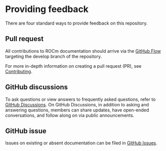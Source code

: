 <head>
  <meta charset="UTF-8">
  <meta name="description" content="Providing feedback for ROCm documentation">
  <meta name="keywords" content="documentation, pull request, GitHub, AMD, ROCm">
</head>

# Providing feedback

There are four standard ways to provide feedback on this repository.

## Pull request

All contributions to ROCm documentation should arrive via the
[GitHub Flow](https://docs.github.com/en/get-started/quickstart/github-flow)
targeting the develop branch of the repository.

For more in-depth information on creating a pull request (PR), see
[Contributing](./contributing.md).

## GitHub discussions

To ask questions or view answers to frequently asked questions, refer to
[GitHub Discussions](https://github.com/ROCm/ROCm/discussions).
On GitHub Discussions, in addition to asking and answering questions,
members can share updates, have open-ended conversations,
and follow along on via public announcements.

## GitHub issue

Issues on existing or absent documentation can be filed in
[GitHub Issues](https://github.com/ROCm/ROCm/issues).
